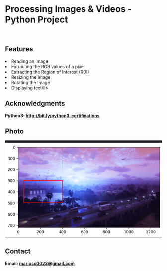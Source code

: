 <h1> Processing Images & Videos - Python Project</h1>
<br>
<h2>Features</h2>
<li>Reading an image</li>
<li>Extracting the RGB values of a pixel</li>
<li>Extracting the Region of Interest (ROI)</li>
<li>Resizing the Image</li>
<li>Rotating the Image</li>
<li>Displaying text/li>

<h2>Acknowledgments</h2>

<b> Python3: http://bit.ly/python3-certifications <b>
<br>


<h2>Photo</h2>
<img src="photo.png">
<br>


<h2>Contact</h2>

<b> Email: mariusc0023@gmail.com </b>
